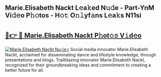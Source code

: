 ## Marie.Elisabeth Nackt L𝚎a𝚔ed N𝚞𝚍e - Part-YnM Vi𝚍𝚎o P𝚑𝚘tos - H𝚘𝚝 O𝚗𝚕yf𝚊ns L𝚎a𝚔s N11si

# <h2><a href="http://kf6nq57.oniu.top/?m=Marie.Elisabeth+Nackt">🔗👉 🔴 Marie.Elisabeth Nackt P𝚑ot𝚘𝚜 V𝚒d𝚎o</a></h2>

[![Marie.Elisabeth Nackt Nu𝚍e𝚜](https://i.imgur.com/0qMVB7G.gif)](http://kf6nq57.oniu.top/?m=Marie.Elisabeth+Nackt)
Social media innovator Marie.Elisabeth Nackt, acclaimed for disseminating dance and lifestyle knowledge, through presentations and blogs. Trailblazing innovator Marie.Elisabeth Nackt, recognized for their groundbreaking ideas and commitment to creating a better future for all.  
